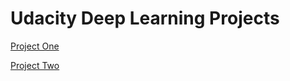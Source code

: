 # Udacity Deep Learning Projects

[Project One](https://github.com/jperl/udacity-deep-learning/blob/master/first-neural-network/DLND%20Your%20first%20neural%20network.ipynb)

[Project Two](https://github.com/jperl/udacity-deep-learning/blob/master/image-classification/dlnd_image_classification.ipynb)
